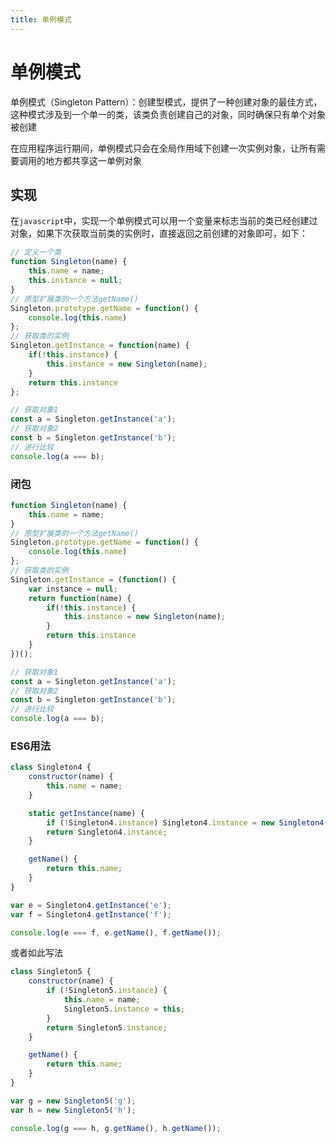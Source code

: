 ```yaml
---
title: 单例模式
---
```


# 单例模式

单例模式（Singleton Pattern）：创建型模式，提供了一种创建对象的最佳方式，这种模式涉及到一个单一的类，该类负责创建自己的对象，同时确保只有单个对象被创建

在应用程序运行期间，单例模式只会在全局作用域下创建一次实例对象，让所有需要调用的地方都共享这一单例对象

## 实现

在`javascript`中，实现一个单例模式可以用一个变量来标志当前的类已经创建过对象，如果下次获取当前类的实例时，直接返回之前创建的对象即可，如下：

```jsx
// 定义一个类
function Singleton(name) {
    this.name = name;
    this.instance = null;
}
// 原型扩展类的一个方法getName()
Singleton.prototype.getName = function() {
    console.log(this.name)
};
// 获取类的实例
Singleton.getInstance = function(name) {
    if(!this.instance) {
        this.instance = new Singleton(name);
    }
    return this.instance
};

// 获取对象1
const a = Singleton.getInstance('a');
// 获取对象2
const b = Singleton.getInstance('b');
// 进行比较
console.log(a === b);
```

### 闭包

```jsx
function Singleton(name) {
    this.name = name;
}
// 原型扩展类的一个方法getName()
Singleton.prototype.getName = function() {
    console.log(this.name)
};
// 获取类的实例
Singleton.getInstance = (function() {
    var instance = null;
    return function(name) {
        if(!this.instance) {
            this.instance = new Singleton(name);
        }
        return this.instance
    }        
})();

// 获取对象1
const a = Singleton.getInstance('a');
// 获取对象2
const b = Singleton.getInstance('b');
// 进行比较
console.log(a === b);
```

### ES6用法

```jsx
class Singleton4 {
	constructor(name) {
		this.name = name;
	}

	static getInstance(name) {
		if (!Singleton4.instance) Singleton4.instance = new Singleton4(name);
		return Singleton4.instance;
	}

	getName() {
		return this.name;
	}
}

var e = Singleton4.getInstance('e');
var f = Singleton4.getInstance('f');

console.log(e === f, e.getName(), f.getName());
```

或者如此写法

```jsx
class Singleton5 {
	constructor(name) {
		if (!Singleton5.instance) {
			this.name = name;
			Singleton5.instance = this;
		}
		return Singleton5.instance;
	}

	getName() {
		return this.name;
	}
}

var g = new Singleton5('g');
var h = new Singleton5('h');

console.log(g === h, g.getName(), h.getName());
```